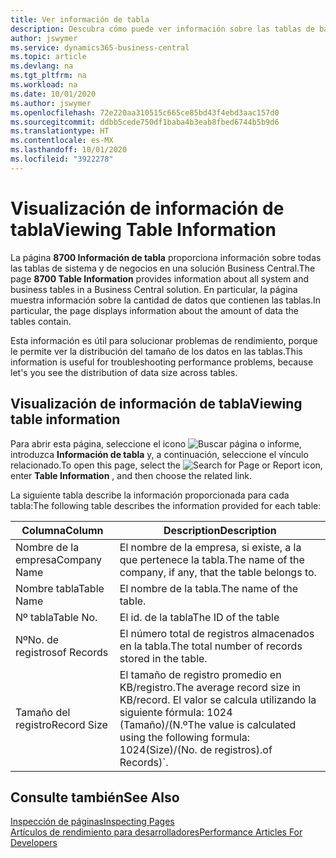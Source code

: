 ```yaml
---
title: Ver información de tabla
description: Descubra cómo puede ver información sobre las tablas de bases de datos directamente desde la interfaz del cliente en Business Central.
author: jswymer
ms.service: dynamics365-business-central
ms.topic: article
ms.devlang: na
ms.tgt_pltfrm: na
ms.workload: na
ms.date: 10/01/2020
ms.author: jswymer
ms.openlocfilehash: 72e220aa310515c665ce85bd43f4ebd3aac157d0
ms.sourcegitcommit: ddbb5cede750df1baba4b3eab8fbed6744b5b9d6
ms.translationtype: HT
ms.contentlocale: es-MX
ms.lasthandoff: 10/01/2020
ms.locfileid: "3922278"
---
```

# <a name="viewing-table-information"></a><span data-ttu-id="964c0-103">Visualización de información de tabla</span><span class="sxs-lookup"><span data-stu-id="964c0-103">Viewing Table Information</span></span>

<span data-ttu-id="964c0-104">La página **8700 Información de tabla** proporciona información sobre todas las tablas de sistema y de negocios en una solución Business Central.</span><span class="sxs-lookup"><span data-stu-id="964c0-104">The page **8700 Table Information** provides information about all system and business tables in a Business Central solution.</span></span> <span data-ttu-id="964c0-105">En particular, la página muestra información sobre la cantidad de datos que contienen las tablas.</span><span class="sxs-lookup"><span data-stu-id="964c0-105">In particular, the page displays information about the amount of data the tables contain.</span></span>

<span data-ttu-id="964c0-106">Esta información es útil para solucionar problemas de rendimiento, porque le permite ver la distribución del tamaño de los datos en las tablas.</span><span class="sxs-lookup"><span data-stu-id="964c0-106">This information is useful for troubleshooting performance problems, because let's you see the distribution of data size across tables.</span></span>

## <a name="viewing-table-information"></a><span data-ttu-id="964c0-107">Visualización de información de tabla</span><span class="sxs-lookup"><span data-stu-id="964c0-107">Viewing table information</span></span>

<span data-ttu-id="964c0-108">Para abrir esta página, seleccione el icono ![Buscar página o informe](media/ui-search/search_small.png "Icono de Buscar por página o informe"), introduzca **Información de tabla** y, a continuación, seleccione el vínculo relacionado.</span><span class="sxs-lookup"><span data-stu-id="964c0-108">To open this page, select the ![Search for Page or Report](media/ui-search/search_small.png "Search for Page or Report icon") icon, enter **Table Information** , and then choose the related link.</span></span>

<span data-ttu-id="964c0-109">La siguiente tabla describe la información proporcionada para cada tabla:</span><span class="sxs-lookup"><span data-stu-id="964c0-109">The following table describes the information provided for each table:</span></span>

|<span data-ttu-id="964c0-110">Columna</span><span class="sxs-lookup"><span data-stu-id="964c0-110">Column</span></span>|<span data-ttu-id="964c0-111">Description</span><span class="sxs-lookup"><span data-stu-id="964c0-111">Description</span></span>|
|------|-----------|
|<span data-ttu-id="964c0-112">Nombre de la empresa</span><span class="sxs-lookup"><span data-stu-id="964c0-112">Company Name</span></span>|<span data-ttu-id="964c0-113">El nombre de la empresa, si existe, a la que pertenece la tabla.</span><span class="sxs-lookup"><span data-stu-id="964c0-113">The name of the company, if any, that the table belongs to.</span></span>|
|<span data-ttu-id="964c0-114">Nombre tabla</span><span class="sxs-lookup"><span data-stu-id="964c0-114">Table Name</span></span>|<span data-ttu-id="964c0-115">El nombre de la tabla.</span><span class="sxs-lookup"><span data-stu-id="964c0-115">The name of the table.</span></span>|
|<span data-ttu-id="964c0-116">Nº tabla</span><span class="sxs-lookup"><span data-stu-id="964c0-116">Table No.</span></span>|<span data-ttu-id="964c0-117">El id. de la tabla</span><span class="sxs-lookup"><span data-stu-id="964c0-117">The ID of the table</span></span>|
|<span data-ttu-id="964c0-118">Nº</span><span class="sxs-lookup"><span data-stu-id="964c0-118">No.</span></span> <span data-ttu-id="964c0-119">de registros</span><span class="sxs-lookup"><span data-stu-id="964c0-119">of Records</span></span>|<span data-ttu-id="964c0-120">El número total de registros almacenados en la tabla.</span><span class="sxs-lookup"><span data-stu-id="964c0-120">The total number of records stored in the table.</span></span>|
|<span data-ttu-id="964c0-121">Tamaño del registro</span><span class="sxs-lookup"><span data-stu-id="964c0-121">Record Size</span></span>|<span data-ttu-id="964c0-122">El tamaño de registro promedio en KB/registro.</span><span class="sxs-lookup"><span data-stu-id="964c0-122">The average record size in KB/record.</span></span> <span data-ttu-id="964c0-123">El valor se calcula utilizando la siguiente fórmula: 1024 (Tamaño)/(N.º</span><span class="sxs-lookup"><span data-stu-id="964c0-123">The value is calculated using the following formula: 1024(Size)/(No.</span></span> <span data-ttu-id="964c0-124">de registros).</span><span class="sxs-lookup"><span data-stu-id="964c0-124">of Records)\`.</span></span> |

## <a name="see-also"></a><span data-ttu-id="964c0-125">Consulte también</span><span class="sxs-lookup"><span data-stu-id="964c0-125">See Also</span></span>

[<span data-ttu-id="964c0-126">Inspección de páginas</span><span class="sxs-lookup"><span data-stu-id="964c0-126">Inspecting Pages</span></span>](across-inspect-page.md)  
[<span data-ttu-id="964c0-127">Artículos de rendimiento para desarrolladores</span><span class="sxs-lookup"><span data-stu-id="964c0-127">Performance Articles For Developers</span></span>](/dynamics365/business-central/dev-itpro/performance/performance-developer)  
